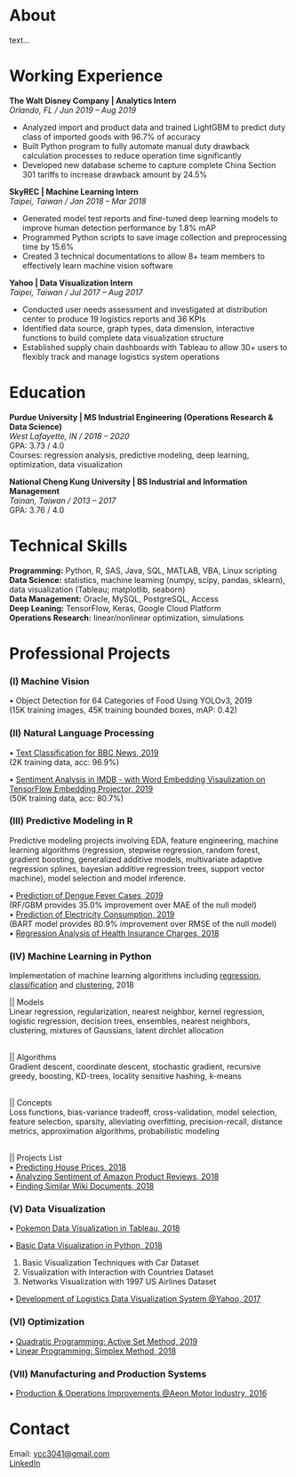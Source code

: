 # About 
text...

# Working Experience
**The Walt Disney Company | Analytics Intern** <br>
_Orlando, FL / Jun 2019 – Aug 2019_ <br>
* Analyzed import and product data and trained LightGBM to predict duty class of imported goods with 96.7% of accuracy <br>
* Built Python program to fully automate manual duty drawback calculation processes to reduce operation time significantly <br>
* Developed new database scheme to capture complete China Section 301 tariffs to increase drawback amount by 24.5%

**SkyREC | Machine Learning Intern** <br>
_Taipei, Taiwan / Jan 2018 – Mar 2018_ <br>
* Generated model test reports and fine-tuned deep learning models to improve human detection performance by 1.8% mAP <br>
* Programmed Python scripts to save image collection and preprocessing time by 15.6% <br>
* Created 3 technical documentations to allow 8+ team members to effectively learn machine vision software 

**Yahoo | Data Visualization Intern** <br>
_Taipei, Taiwan / Jul 2017 – Aug 2017_ <br>
* Conducted user needs assessment and investigated at distribution center to produce 19 logistics reports and 36 KPIs <br>
* Identified data source, graph types, data dimension, interactive functions to build complete data visualization structure <br>
* Established supply chain dashboards with Tableau to allow 30+ users to flexibly track and manage logistics system operations

# Education
**Purdue University | MS Industrial Engineering (Operations Research & Data Science)** <br>
_West Lafayette, IN / 2018 – 2020_ <br>
GPA: 3.73 / 4.0 <br>
Courses: regression analysis, predictive modeling, deep learning, optimization, data visualization 

**National Cheng Kung University | BS Industrial and Information Management** <br>
_Tainan, Taiwan / 2013 – 2017_ <br>
GPA: 3.76 / 4.0 <br>

# Technical Skills
**Programming:** Python, R, SAS, Java, SQL, MATLAB, VBA, Linux scripting <br>
**Data Science:** statistics, machine learning (numpy, scipy, pandas, sklearn), data visualization (Tableau; matplotlib, seaborn) <br>
**Data Management:** Oracle, MySQL, PostgreSQL, Access <br>
**Deep Leaning:** TensorFlow, Keras, Google Cloud Platform <br>
**Operations Research:** linear/nonlinear optimization, simulations <br>

# Professional Projects
### (I) Machine Vision
• Object Detection for 64 Categories of Food Using YOLOv3, 2019 <br>
(15K training images, 45K training bounded boxes, mAP: 0.42)

### (II) Natural Language Processing
• [Text Classification for BBC News, 2019](https://github.com/ycc3041/Deep-Learning-Applications-with-TensorFlow/blob/master/NLP/Text%20Classification%20for%20BBC%20News.ipynb) <br>
(2K training data, acc: 96.9%)

• [Sentiment Analysis in IMDB - with Word Embedding Visaulization on TensorFlow Embedding Projector, 2019](https://github.com/ycc3041/Deep-Learning-Applications-with-TensorFlow/blob/master/NLP/Sentiment%20Analysis%20in%20IMDB%20.ipynb) <br>
(50K training data, acc: 80.7%)

### (III) Predictive Modeling in R
Predictive modeling projects involving EDA, feature engineering, machine learning algorithms (regression, stepwise regression, random forest, gradient boosting, generalized additive models, multivariate adaptive regression splines, bayesian additive regression trees, support vector machine), model selection and model inference. <br>

• [Prediction of Dengue Fever Cases, 2019](https://github.com/ycc3041/Predictive-Modeling-in-R/blob/master/Project%20Documents/Prediction%20of%20Dengue%20Fever%20Cases.pdf) <br>
(RF/GBM provides 35.0% improvement over MAE of the null model) <br>
• [Prediction of Electricity Consumption, 2019](https://github.com/ycc3041/Predictive-Modeling-in-R/blob/master/Project%20Documents/Prediction%20of%20Electricity%20Consumption.pdf) <br>
(BART model provides 80.9% improvement over RMSE of the null model) <br>
• [Regression Analysis of Health Insurance Charges, 2018](https://github.com/ycc3041/Predictive-Modeling-in-R/blob/master/Project%20Documents/Regression%20Analysis%20of%20Health%20Insurance%20Charges.pdf) <br>

### (IV) Machine Learning in Python
Implementation of machine learning algorithms including [regression](https://github.com/ycc3041/Machine-Learning/tree/master/Regression), [classification](https://github.com/ycc3041/Machine-Learning/tree/master/Classification) and [clustering](https://github.com/ycc3041/Machine-Learning/tree/master/Clustering), 2018 <br>

|| Models <br>
Linear regression, regularization, nearest neighbor, kernel regression, logistic regression, decision trees, ensembles, nearest neighbors, clustering, mixtures of Gaussians, latent dirchlet allocation <br>
<br>

|| Algorithms <br>
Gradient descent, coordinate descent, stochastic gradient, recursive greedy, boosting, KD-trees, locality sensitive hashing, k-means  <br>
<br>

|| Concepts <br>
Loss functions, bias-variance tradeoff, cross-validation, model selection, feature selection, sparsity, alleviating overfitting, precision-recall, distance metrics, approximation algorithms, probabilistic modeling <br>
<br>

|| Projects List <br>
• [Predicting House Prices, 2018](https://github.com/ycc3041/Machine-Learning/tree/master/Regression) <br>
• [Analyzing Sentiment of Amazon Product Reviews, 2018](https://github.com/ycc3041/Machine-Learning/tree/master/Classification) <br>
• [Finding Similar Wiki Documents, 2018](https://github.com/ycc3041/Machine-Learning/tree/master/Clustering)  <br>

### (V) Data Visualization
• [Pokemon Data Visualization in Tableau, 2018](https://public.tableau.com/profile/yung.ching.chen#!/vizhome/PokemonDataVisualization/Story1) <br>

• [Basic Data Visualization in Python, 2018](https://github.com/ycc3041/Data-Visualization) <br>
1. Basic Visualization Techniques with Car Dataset <br>
2. Visualization with Interaction with Countries Dataset <br>
3. Networks Visualization with 1997 US Airlines Dataset <br>

• [Development of Logistics Data Visualization System @Yahoo, 2017](https://github.com/ycc3041/All-Projects-List/blob/master/Development%20of%20Logistics%20Data%20Visualization%20System.pdf)  <br>

### (VI) Optimization
• [Quadratic Programming: Active Set Method, 2019](https://github.com/ycc3041/Optimization/blob/master/II.%20Active%20Set%20Method.py) <br>
• [Linear Programming: Simplex Method, 2018](https://github.com/ycc3041/Optimization/blob/master/I.%20Simplex%20Method.py) <br>

### (VII) Manufacturing and Production Systems
• [Production & Operations Improvements @Aeon Motor Industry, 2016](https://github.com/ycc3041/All-Projects-List/blob/master/Production%20%26%20Operations%20Improvements.pdf) 

# Contact
Email: ycc3041@gmail.com <br>
[LinkedIn](https://www.linkedin.com/in/yung-ching-c/)
